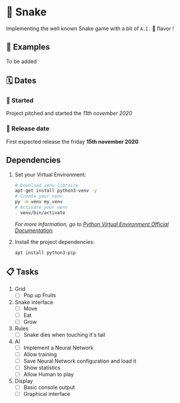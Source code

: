 # :snake: Snake

Implementing the well known Snake game with a bit of `A.I.` :robot: flavor !

## :tada: Examples

To be added

## :spiral_calendar: Dates

### :rocket: Started 
Project pitched and started the _11th november 2020_

### :dart: Release date 
First expected release the friday **15th november 2020** 


## Dependencies
1. Set your Virtual Environment:

    ``` bash
    # Download venv librairy
    apt-get install python3-venv -y
    # Create your venv
    py -m venv my_venv
    # Activate your venv
    . venv/bin/activate
    ```
    
    _For more information, go to [Python Virtual Environment Official Documentation](https://docs.python.org/3/library/venv.html)._

1. Install the project dependencies:

    ``` bash
    apt install python3-pip
    ```

## :clipboard: Tasks

1. Grid
    - [ ] Pop up Fruits

1. Snake interface 
    - [ ] Move  
    - [ ] Eat 
    - [ ] Grow 
 
1. Rules 
    - [ ] Snake dies when touching it's tail

1. AI 
    - [ ] Implement a Neural Network
    - [ ] Allow training 
    - [ ] Save Neural Network configuration and load it 
    - [ ] Show statistics
    - [ ] Allow Human to play
 
1. Display
    - [ ] Basic console output
    - [ ] Graphical interface
